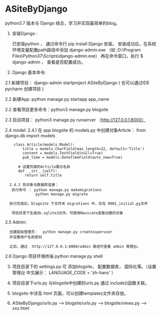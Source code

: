 # ASiteByDjango

python3.7 版本与 Django 结合，学习并实现最简单的blog。

1. 安装Django :
  
   已安装python ， 通过命令行 pip install Django 安装。
   安装成功后，在系统环境变量配置path路径中添加  django-admin.exe （如 ;D:\Program Files\Python37\Scripts\django-admin.exe）
   再在命令窗口，执行  $ django-admin ， 查看是否配置成功。
 
2. Django 基本命令:

  2.1 新建项目：
        django-admin startproject ASiteByDjango
        ( 也可以通过IDE pycharm 创建项目 )
  
  2.2 新建App :python manage.py startapp app_name
  
  2.2 查看项目更多命令：python3 manage.py blogsite
  
  2.3 启动项目：  python3 manage.py runserver （http://127.0.0.1:8000）
  
  2.4 model: 
      2.4.1 在 app blogsite 的 models.py 中创建对象Article：
        from django.db import models


        class Article(models.Model):
            title = models.CharField(max_length=32, default='Title')
            content = models.TextField(null=True)
            pub_time = models.DateTimeField(auto_now=True)

          # 设置页面的Article展示名称
          def __str__(self):
             return self.title
          
      2.4.2 将对象与数据库连接：
       执行命令 ： python manage.py makemigrations
                  python manage.py migrate
    
      执行完成后，blogsite 下文件夹 migrations 中，存在 0001_initial.py文件
     
       项目目录下生成db.sqlite3文件。可使用Navicate查看创建的对象
     
   2.5 Admin:
      
      创建超级管理员：  python manage.py createsuperuser
      并设置用户名和密码
      
      之后，通过  http://127.0.0.1:8000/admin 路径可查看 admin 管理台。
    
  2.6 Django 项目环境终端
        python manage.py shell
      
 3. 项目目录下的 settings.py  可 添加blogsite， 配置数据库， 国际化等。（设置管理台 中文展示： LANGUAGE_CODE = 'zh-hans' ）
   
 4. 项目目录下urls.py 与blogsite中创建的urls.py 通过 include()函数关联。
   
 5.  blogsite 中涉及 html 页面，可以创建templates文件夹存放。
  
 6. ASiteByDjango/urls.py ——> blogsite/urls.py ——>  blogsite/views.py ——> xxx.html  
      
      
      
      
      
